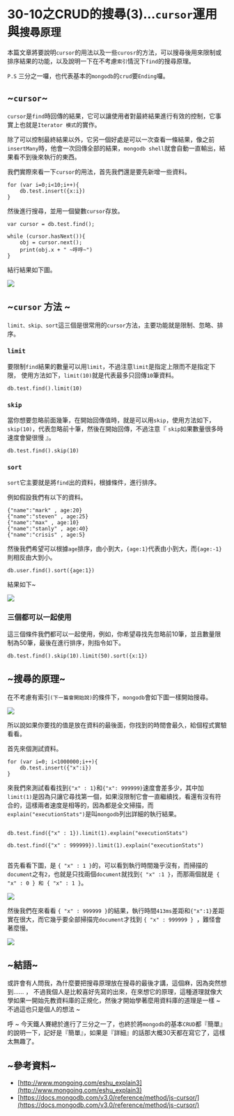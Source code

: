 # 30-10之CRUD的搜尋(3)…`cursor`運用與`搜尋原理`

本篇文章將要說明`cursor`的用法以及一些`curosr`的方法，可以搜尋後用來限制或排序結果的功能，以及說明一下在不考慮`索引`情況下`find`的搜尋原理。

`P.S` 三分之一囉，也代表基本的`mongodb`的`crud`要`Ending`囉。

## ~`cursor`~
`cursor`是`find`時回傳的結果，它可以讓使用者對最終結果進行有效的控制，它事實上也就是`Iterator 模式`的實作。

除了可以控制最終結果以外，它另一個好處是可以一次查看一條結果，像之前`insertMany`時，他會一次回傳全部的結果，`mongodb shell`就會自動一直輸出，結果看不到後來執行的東西。

我們實際來看一下`cursor`的用法，首先我們還是要先新增一些資料。

```
for (var i=0;i<10;i++){
	db.test.insert({x:i})
}

```

然後進行搜尋，並用一個變數`cursor`存放。

```
var cursor = db.test.find();

while (cursor.hasNext()){
	obj = cursor.next();
	print(obj.x + " ~呼呼~")
}

```

結行結果如下圖。

![](http://yixiang8780.com/outImg/20161208-1.png)


## ~`cursor` 方法 ~ 

`limit、skip、sort`這三個是很常用的`cursor`方法，主要功能就是限制、忽略、排序。

### `limit`
要限制`find`結果的數量可以用`limit`，不過注意`limit`是指定上限而不是指定下限，
使用方法如下，`limit(10)`就是代表最多只回傳`10`筆資料。

```
db.test.find().limit(10)

```
### `skip`
當你想要忽略前面幾筆，在開始回傳值時，就是可以用`skip`，使用方法如下，`skip(10)`，代表忽略前十筆，然後在開始回傳，不過注意『 `skip`如果數量很多時速度會變很慢 』。

```
db.test.find().skip(10)

```

### `sort`
`sort`它主要就是將`find`出的資料，根據條件，進行排序。

例如假設我們有以下的資料。

```
{"name":"mark" , age:20}
{"name":"steven" , age:25}
{"name":"max" , age:10}
{"name":"stanly" , age:40}
{"name":"crisis" , age:5}

```
然後我們希望可以根據`age`排序，由小到大，`{age:1}`代表由小到大，而`{age:-1}`則相反由大到小。

```
db.user.find().sort({age:1})

```
結果如下~

![](http://yixiang8780.com/outImg/20161208-2.png)


### 三個都可以一起使用
這三個條件我們都可以一起使用，例如，你希望尋找先忽略前10筆，並且數量限制為50筆，最後在進行排序，則指令如下。

```
db.test.find().skip(10).limit(50).sort({x:1})

```

## ~搜尋的原理~
在不考慮有索引`(下一篇會開始說)`的條件下，`mongodb`會如下圖一樣開始搜尋。

![](http://yixiang8780.com/outImg/20161208-4.png)

所以說如果你要找的值是放在資料的最後面，你找到的時間會最久，給個程式實驗看看。

首先來個測試資料。

```
for (var i=0; i<1000000;i++){
	db.test.insert({"x":i})
}

```
來我們來測試看看找到`{"x" : 1}`和`{"x": 999999}`速度會差多少，其中加`limit(1)`是因為只讓它尋找第一個，如果沒限制它會一直繼續找，看還有沒有符合的，這樣兩者速度是相等的，因為都是全文掃描，而`explain("executionStats")`是叫`mongodb`列出詳細的執行結果。

```

db.test.find({"x" : 1}).limit(1).explain("executionStats")

db.test.find({"x" : 999999}).limit(1).explain("executionStats")


```

首先看看下圖，是 `{ "x" : 1 }`的，可以看到執行時間幾乎沒有，而掃描的`document`之有`2`，也就是只找兩個`document`就找到`{ "x" :1 }`，而那兩個就是` { "x" : 0 } 和 { "x" : 1 }`。

![](http://yixiang8780.com/outImg/20161208-5.png)

然後我們在來看看 `{ "x" : 999999 }`的結果，執行時間`413ms`差距和`{"x":1}`差距實在很大，而它幾乎要全部掃描完`document`才找到 `{ "x" : 999999 } `，難怪會著麼慢。

![](http://yixiang8780.com/outImg/20161208-6.png)

## ~結語~
或許會有人問我，為什麼要把搜尋原理放在搜尋的最後才講，這個麻，因為突然想到…… ， 不過我個人是比較喜好先寫的出來，在來想它的原理，這種道理就像大學如果一開始先教資料庫的正規化，然後才開始學著麼用資料庫的道理是一樣 ~ 不過這也只是個人的想法 ~  

呼 ~ 今天鐵人賽總於進行了三分之一了，也終於將`mongodb`的基本`CRUD`都『簡單』的說明一下，記好是『簡單』，如果是『詳細』的話那大概30天都在寫它了，這樣太無趣了。

## ~參考資料~
* [http://www.mongoing.com/eshu_explain3](http://www.mongoing.com/eshu_explain3)
* [https://docs.mongodb.com/v3.0/reference/method/js-cursor/](https://docs.mongodb.com/v3.0/reference/method/js-cursor/)
